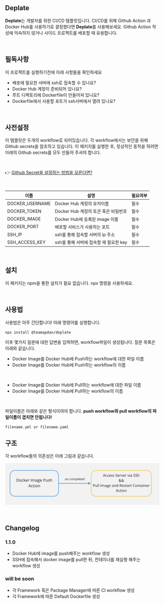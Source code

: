 ## Deplate

**Deplate**는 개발자를 위한 CI/CD 템플릿입니다. CI/CD를 위해 Github Action 과 Docker Hub를 사용하기로 결정했다면 **Deplate**를 사용해보세요. Github Action 작성에 익숙하지 않거나 사이드 프로젝트를 배포할 때 유용합니다.

<br>

## 필독사항

이 프로젝트를 실행하기전에 아래 사항들을 확인하세요

- 배포에 필요한 서버에 ssh로 접속할 수 있나요?
- Docker Hub 계정이 준비되어 있나요?
- 루트 디렉토리에 Dockerfile이 만들어져 있나요?
- Dockerfile에서 사용할 포트가 ssh서버에서 열려 있나요?

<br>

## 사전설정

이 템플릿은 두개의 workflow로 되어있습니다. 각 workflow에서는 보안을 위해 Github secrets을 참조하고 있습니다. 이 패키지를 실행한 후, 정상적인 동작을 하려면 아래의 Github secrets를 모두 만들어 주셔야 합니다.

<br>

👉 [Github Secret을 설정하는 방법을 모른다면?](https://docs.github.com/en/actions/security-guides/encrypted-secrets)

<br>

| 이름            | 설명                                   | 필요여부 |
| --------------- | -------------------------------------- | -------- |
| DOCKER_USERNAME | Docker Hub 계정의 유저이름             | 필수     |
| DOCKER_TOKEN    | Docker Hub 계정의 토큰 혹은 비밀번호   | 필수     |
| DOCKER_IMAGE    | Docker Hub에 등록된 image 이름         | 필수     |
| DOCKER_PORT     | 배포할 서비스가 사용하는 포트          | 필수     |
| SSH_IP          | ssh를 통해 접속할 서버의 ip 주소       | 필수     |
| SSH_ACCESS_KEY  | ssh를 통해 서버에 접속할 때 필요한 key | 필수     |

<br>

## 설치

이 패키지는 npm을 통한 설치가 필요 없습니다. npx 명령을 사용하세요.

<br>

## 사용법

사용법은 아주 간단합니다! 아래 명령어를 실행합니다.

```shell
npx install @teamapdan/deplate
```

이후 몇가지 질문에 대한 답변을 입력하면, workflow파일이 생성됩니다. 질문 목록은 아래와 같습니다.

- Docker Image를 Docker Hub에 Push하는 workflow에 대한 파일 이름
- Docker Image를 Docker Hub에 Push하는 workflow의 이름

<br>

- Docker Image를 Docker Hub에 Pull하는 workflow에 대한 파일 이름
- Docker Image를 Docker Hub에 Pull하는 workflow의 이름

<br>

파일이름은 아래와 같은 형식이여야 합니다. **push workflow와 pull workflow의 파일이름이 겹치면 안됩니다!**

```shell
filename.yml or filename.yaml
```

## 구조

각 workflow들의 의존성은 아래 그림과 같습니다.

![workflow step](./assets/workflow_step.png)

<br>

## Changelog

### 1.1.0

- Docker Hub에 image를 push해주는 workflow 생성
- SSH에 접속해서 docker image를 pull한 뒤, 컨테이너를 재실행 해주는 workflow 생성

### will be soon

- 각 Framework 혹은 Package Manager에 따른 CI workflow 생성
- 각 Framework에 따른 Default Dockerfile 생성

